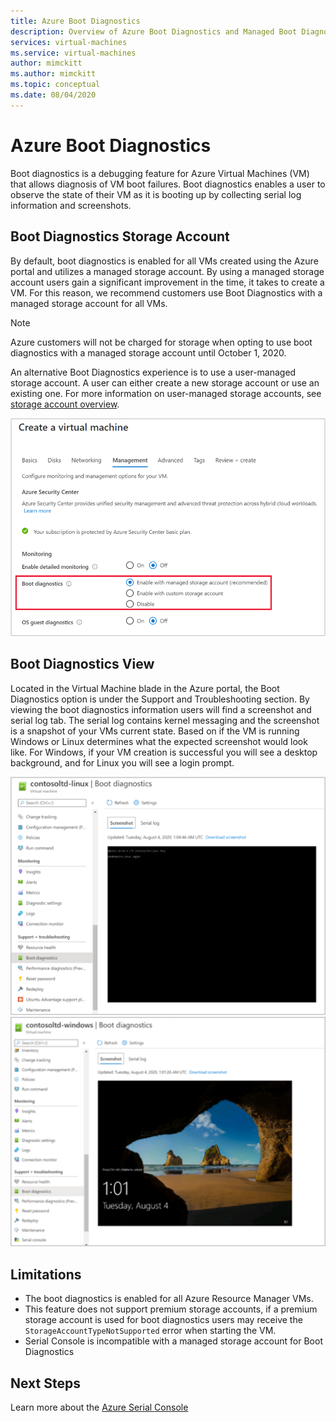 ```yaml
---
title: Azure Boot Diagnostics
description: Overview of Azure Boot Diagnostics and Managed Boot Diagnostics
services: virtual-machines
ms.service: virtual-machines
author: mimckitt
ms.author: mimckitt
ms.topic: conceptual
ms.date: 08/04/2020
---
```


# Azure Boot Diagnostics

Boot diagnostics is a debugging feature for Azure Virtual Machines (VM) that allows diagnosis of VM boot failures. Boot diagnostics enables a user to observe the state of their VM as it is booting up by collecting serial log information and screenshots.

## Boot Diagnostics Storage Account
By default, boot diagnostics is enabled for all VMs created using the Azure portal and utilizes a managed storage account. By using a managed storage account users gain a significant improvement in the time, it takes to create a VM. For this reason, we recommend customers use Boot Diagnostics with a managed storage account for all VMs.

> [!NOTE]
> Azure customers will not be charged for storage when opting to use boot diagnostics with a managed storage account until October 1, 2020.

An alternative Boot Diagnostics experience is to use a user-managed storage account. A user can either create a new storage account or use an existing one. For more information on user-managed storage accounts, see [storage account overview](https://docs.microsoft.com/azure/storage/common/storage-account-overview).

![Screenshot to enable boot diagnostics](./media/boot-diagnostics/boot-diagnostics-portal.png)

## Boot Diagnostics View
Located in the Virtual Machine blade in the Azure portal, the Boot Diagnostics option is under the Support and Troubleshooting section. By viewing the boot diagnostics information users will find a screenshot and serial log tab. The serial log contains kernel messaging and the screenshot is a snapshot of your VMs current state. Based on if the VM is running Windows or Linux determines what the expected screenshot would look like. For Windows, if your VM creation is successful you will see a desktop background, and for Linux you will see a login prompt.

![Screenshot of linux boot diagnostics](./media/boot-diagnostics/boot-diagnostics-linux.png)
![Screenshot of windows boot diagnostics](./media/boot-diagnostics/boot-diagnostics-windows.png)


## Limitations
- The boot diagnostics is enabled for all Azure Resource Manager VMs. 
- This feature does not support premium storage accounts, if a premium storage account is used for boot diagnostics users may receive the `StorageAccountTypeNotSupported` error when starting the VM. 
- Serial Console is incompatible with a managed storage account for Boot Diagnostics

## Next Steps

Learn more about the [Azure Serial Console](https://docs.microsoft.com/azure/virtual-machines/troubleshooting/serial-console-overview)
